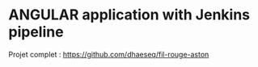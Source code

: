 # ANGULAR application with Jenkins pipeline

Projet complet : https://github.com/dhaeseq/fil-rouge-aston
